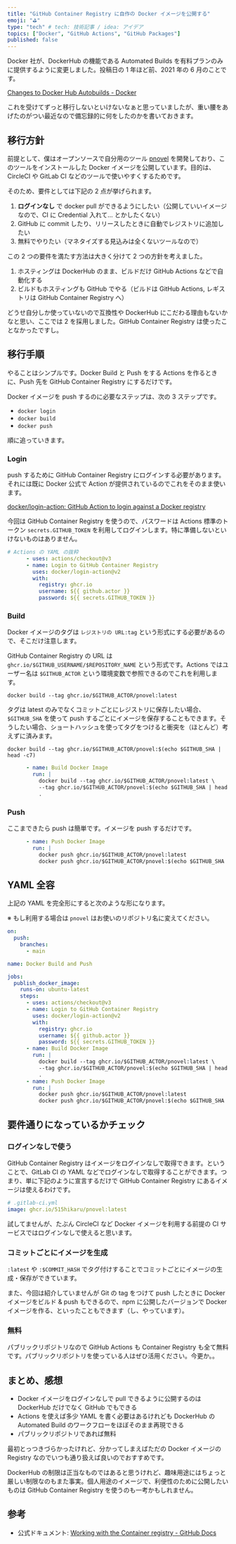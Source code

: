 ```yaml
---
title: "GitHub Container Registry に自作の Docker イメージを公開する"
emoji: "⛳"
type: "tech" # tech: 技術記事 / idea: アイデア
topics: ["Docker", "GitHub Actions", "GitHub Packages"]
published: false
---
```


Docker 社が、DockerHub の機能である Automated Builds を有料プランのみに提供するように変更しました。投稿日の 1 年ほど前、2021 年の 6 月のことです。

[Changes to Docker Hub Autobuilds - Docker](https://www.docker.com/blog/changes-to-docker-hub-autobuilds/)

これを受けてずっと移行しないといけないなぁと思っていましたが、重い腰をあげたのがつい最近なので備忘録的に何をしたのかを書いておきます。

## 移行方針

前提として、僕はオープンソースで自分用のツール [pnovel](https://github.com/515hikaru/pnovel) を開発しており、このツールをインストールした Docker イメージを公開しています。目的は、CircleCI や GitLab CI などのツールで使いやすくするためです。

そのため、要件としては下記の 2 点が挙げられます。

1. **ログインなし** で docker pull ができるようにしたい（公開していいイメージなので、CI に Credential 入れて... とかしたくない）
2. GitHub に commit したり、リリースしたときに自動でレジストリに追加したい
3. 無料でやりたい（マネタイズする見込みは全くないツールなので）

この 2 つの要件を満たす方法は大きく分けて 2 つの方針を考えました。

1. ホスティングは DockerHub のまま、ビルドだけ GitHub Actions などで自動化する
2. ビルドもホスティングも GitHub でやる（ビルドは GitHub Actions, レギストリは GitHub Container Registry へ）

どうせ自分しか使っていないので互換性や DockerHub にこだわる理由もないかなと思い、ここでは 2 を採用しました。GitHub Container Registry は使ったことなかったですし。

## 移行手順

やることはシンプルです。Docker Build と Push をする Actions を作るときに、Push 先を GitHub Container Registry にするだけです。

Docker イメージを push するのに必要なステップは、次の 3 ステップです。

- `docker login`
- `docker build`
- `docker push`

順に追っていきます。

### Login

push するために GitHub Container Registry にログインする必要があります。それには既に Docker 公式で Action が提供されているのでこれをそのまま使います。

[docker/login\-action: GitHub Action to login against a Docker registry](https://github.com/docker/login-action)

今回は GitHub Container Registry を使うので、パスワードは Actions 標準のトークン `secrets.GITHUB_TOKEN` を利用してログインします。特に準備しないといけないものはありません。

```yaml
# Actions の YAML の抜粋
      - uses: actions/checkout@v3
      - name: Login to GitHub Container Registry
        uses: docker/login-action@v2
        with:
          registry: ghcr.io
          username: ${{ github.actor }}
          password: ${{ secrets.GITHUB_TOKEN }}
```

### Build

Docker イメージのタグは `レジストリの URL:tag` という形式にする必要があるので、そこだけ注意します。

GitHub Container Registry の URL は `ghcr.io/$GITHUB_USERNAME/$REPOSITORY_NAME` という形式です。Actions ではユーザー名は `$GITHUB_ACTOR` という環境変数で参照できるのでこれを利用します。

```
docker build --tag ghcr.io/$GITHUB_ACTOR/pnovel:latest
```

タグは latest のみでなくコミットごとにレジストリに保存したい場合、`$GITHUB_SHA` を使って push するごとにイメージを保存することもできます。そうしたい場合、ショートハッシュを使ってタグをつけると衝突を（ほとんど）考えずに済みます。

```
docker build --tag ghcr.io/$GITHUB_ACTOR/pnovel:$(echo $GITHUB_SHA | head -c7)
```

```yaml
      - name: Build Docker Image
        run: |
          docker build --tag ghcr.io/$GITHUB_ACTOR/pnovel:latest \
          --tag ghcr.io/$GITHUB_ACTOR/pnovel:$(echo $GITHUB_SHA | head -c7) \
          .
```

### Push

ここまできたら push は簡単です。イメージを push するだけです。

```yaml
      - name: Push Docker Image
        run: |
          docker push ghcr.io/$GITHUB_ACTOR/pnovel:latest
          docker push ghcr.io/$GITHUB_ACTOR/pnovel:$(echo $GITHUB_SHA | head -c7)
```

## YAML 全容

上記の YAML を完全形にすると次のような形になります。

※ もし利用する場合は `pnovel` はお使いのリポジトリ名に変えてください。

```yaml
on:
  push:
    branches:
      - main

name: Docker Build and Push

jobs:
  publish_docker_image:
    runs-on: ubuntu-latest
    steps:
      - uses: actions/checkout@v3
      - name: Login to GitHub Container Registry
        uses: docker/login-action@v2
        with:
          registry: ghcr.io
          username: ${{ github.actor }}
          password: ${{ secrets.GITHUB_TOKEN }}
      - name: Build Docker Image
        run: |
          docker build --tag ghcr.io/$GITHUB_ACTOR/pnovel:latest \
          --tag ghcr.io/$GITHUB_ACTOR/pnovel:$(echo $GITHUB_SHA | head -c7) \
          .
      - name: Push Docker Image
        run: |
          docker push ghcr.io/$GITHUB_ACTOR/pnovel:latest
          docker push ghcr.io/$GITHUB_ACTOR/pnovel:$(echo $GITHUB_SHA | head -c7)
```

## 要件通りになっているかチェック

### ログインなしで使う

GitHub Container Registry はイメージをログインなしで取得できます。ということで、GitLab CI の YAML などでログインなしで取得することができます。つまり、単に下記のように宣言するだけで GitHub Container Registry にあるイメージは使えるわけです。

```yaml
# .gitlab-ci.yml
image: ghcr.io/515hikaru/pnovel:latest
```

試してませんが、たぶん CircleCI など Docker イメージを利用する前提の CI サービスではログインなしで使えると思います。

### コミットごとにイメージを生成

`:latest` や `:$COMMIT_HASH` でタグ付けすることでコミットごとにイメージの生成・保存ができています。

また、今回は紹介していませんが Git の tag をつけて push したときに Docker イメージをビルド & push もできるので、npm に公開したバージョンで Docker イメージを作る、といったこともできます（し、やっています）。

### 無料

パブリックリポジトリなので GitHub Actions も Container Registry も全て無料です。パブリックリポジトリを使っている人はぜひ活用ください。今更か。。

## まとめ、感想

- Docker イメージをログインなしで pull できるように公開するのは DockerHub だけでなく GitHub でもできる
- Actions を使えば多少 YAML を書く必要はあるけれども DockerHub の Automated Build のワークフローをほぼそのまま再現できる
- パブリックリポジトリであれば無料

最初とっつきづらかったけれど、分かってしまえばただの Docker イメージの Registry なのでいつも通り扱えば良いのでおすすめです。

DockerHub の制限は正当なものではあると思うけれど、趣味用途にはちょっと厳しい制限なのもまた事実。個人用途のイメージで、利便性のために公開したいものは GitHub Container Registry を使うのも一考かもしれません。

## 参考

- 公式ドキュメント: [Working with the Container registry \- GitHub Docs](https://docs.github.com/en/packages/working-with-a-github-packages-registry/working-with-the-container-registry)
